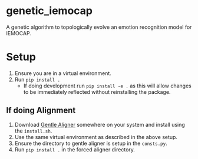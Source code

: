 # genetic_iemocap
A genetic algorithm to topologically evolve an emotion recognition model for IEMOCAP.

# Setup
1. Ensure you are in a virtual environment.
2. Run `pip install .`
    - If doing development run `pip install -e .` as this will allow changes to be immediately reflected without reinstalling the package.

## If doing Alignment
1. Download [Gentle Aligner](https://github.com/lowerquality/gentle) somewhere on your system and install using the `install.sh`. 
2. Use the same virtual environment as described in the above setup. 
3. Ensure the directory to gentle aligner is setup in the `consts.py`.
3. Run `pip install .` in the forced aligner directory.